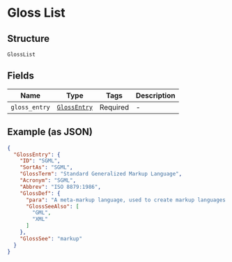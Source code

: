 
# Gloss List

## Structure

`GlossList`

## Fields

| Name | Type | Tags | Description |
|  --- | --- | --- | --- |
| `gloss_entry` | [`GlossEntry`](/doc/models/gloss-entry.md) | Required | - |

## Example (as JSON)

```json
{
  "GlossEntry": {
    "ID": "SGML",
    "SortAs": "SGML",
    "GlossTerm": "Standard Generalized Markup Language",
    "Acronym": "SGML",
    "Abbrev": "ISO 8879:1986",
    "GlossDef": {
      "para": "A meta-markup language, used to create markup languages such as DocBook.",
      "GlossSeeAlso": [
        "GML",
        "XML"
      ]
    },
    "GlossSee": "markup"
  }
}
```

